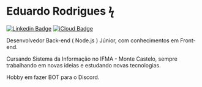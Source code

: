 
# Eduardo Rodrigues ϟ

[![Linkedin Badge](https://img.shields.io/badge/-Eduardo%20Rodrigues-1d62e0?style=flat-square&logo=Linkedin&logoColor=white&link=https://www.linkedin.com/in/douglas-alves-marcelino-704250180/)]([https://www.linkedin.com/in/eduardo-rodrigues-155ba81a8/) [![iCloud Badge](https://img.shields.io/badge/-Eduardo%20Rodrigues-1d62e0?style=flat-square&logo=iCloud&logoColor=white&link=mailto:eduardorodrigues011@icloud.com)](mailto:eduardorodrigues011@icloud.com)

Desenvolvedor Back-end ( Node.js ) Júnior, com conhecimentos em Front-end.

Cursando Sistema da Informação no IFMA - Monte Castelo, sempre trabalhando em novas ideias e estudando novas tecnologias.


Hobby em fazer BOT para o Discord.
